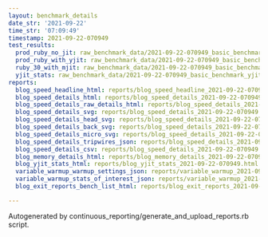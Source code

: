 ```yaml
---
layout: benchmark_details
date_str: '2021-09-22'
time_str: '07:09:49'
timestamp: 2021-09-22-070949
test_results:
  prod_ruby_no_jit: raw_benchmark_data/2021-09-22-070949_basic_benchmark_prod_ruby_no_jit.json
  prod_ruby_with_yjit: raw_benchmark_data/2021-09-22-070949_basic_benchmark_prod_ruby_with_yjit.json
  ruby_30_with_mjit: raw_benchmark_data/2021-09-22-070949_basic_benchmark_ruby_30_with_mjit.json
  yjit_stats: raw_benchmark_data/2021-09-22-070949_basic_benchmark_yjit_stats.json
reports:
  blog_speed_headline_html: reports/blog_speed_headline_2021-09-22-070949.html
  blog_speed_details_html: reports/blog_speed_details_2021-09-22-070949.html
  blog_speed_details_raw_details_html: reports/blog_speed_details_2021-09-22-070949.raw_details.html
  blog_speed_details_svg: reports/blog_speed_details_2021-09-22-070949.svg
  blog_speed_details_head_svg: reports/blog_speed_details_2021-09-22-070949.head.svg
  blog_speed_details_back_svg: reports/blog_speed_details_2021-09-22-070949.back.svg
  blog_speed_details_micro_svg: reports/blog_speed_details_2021-09-22-070949.micro.svg
  blog_speed_details_tripwires_json: reports/blog_speed_details_2021-09-22-070949.tripwires.json
  blog_speed_details_csv: reports/blog_speed_details_2021-09-22-070949.csv
  blog_memory_details_html: reports/blog_memory_details_2021-09-22-070949.html
  blog_yjit_stats_html: reports/blog_yjit_stats_2021-09-22-070949.html
  variable_warmup_warmup_settings_json: reports/variable_warmup_2021-09-22-070949.warmup_settings.json
  variable_warmup_stats_of_interest_json: reports/variable_warmup_2021-09-22-070949.stats_of_interest.json
  blog_exit_reports_bench_list_html: reports/blog_exit_reports_2021-09-22-070949.bench_list.html

---
```

Autogenerated by continuous_reporting/generate_and_upload_reports.rb script.

